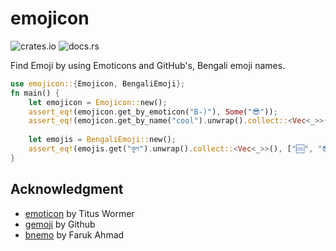 # emojicon
![crates.io](https://img.shields.io/crates/v/emojicon.svg)
![docs.rs](https://docs.rs/emojicon/badge.svg)

Find Emoji by using Emoticons and GitHub's, Bengali emoji names.

```rust
use emojicon::{Emojicon, BengaliEmoji};
fn main() {
    let emojicon = Emojicon::new();
    assert_eq!(emojicon.get_by_emoticon("B-)"), Some("😎"));
    assert_eq!(emojicon.get_by_name("cool").unwrap().collect::<Vec<_>>(), ["😎", "🆒"]);
    
    let emojis = BengaliEmoji::new();
    assert_eq!(emojis.get("কুল").unwrap().collect::<Vec<_>>(), ["🆒", "😎"]);
}
```

## Acknowledgment
* [emoticon](https://github.com/wooorm/emoticon) by Titus Wormer
* [gemoji](https://github.com/github/gemoji) by Github
* [bnemo](https://github.com/faruk-ahmad/bnemo) by Faruk Ahmad
